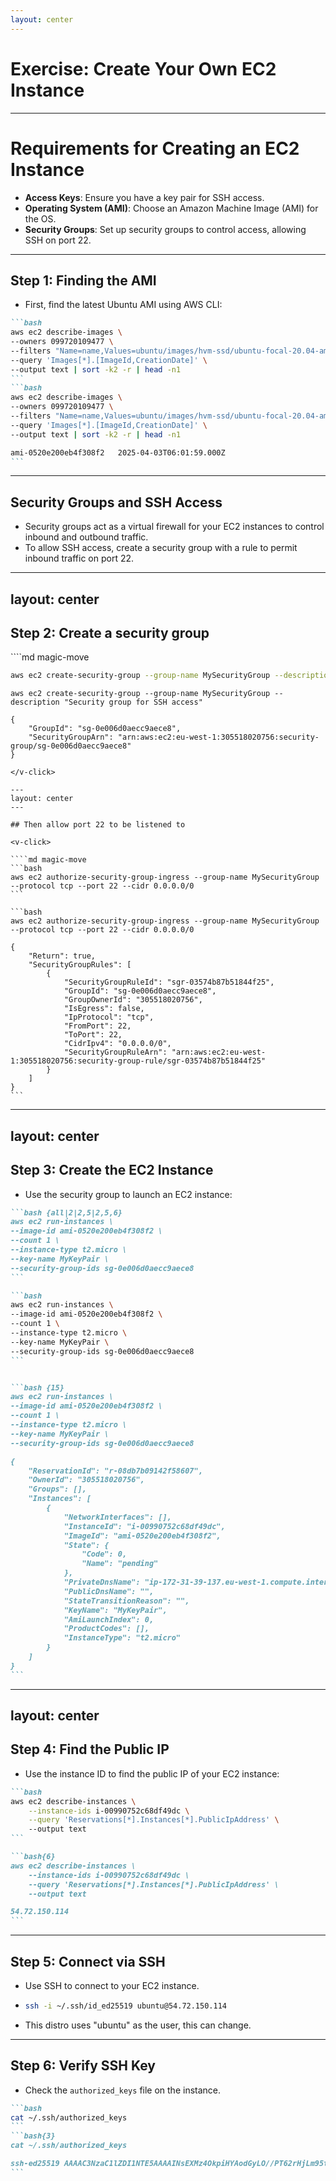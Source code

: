 ```yaml
---
layout: center
---
```


# Exercise: Create Your Own EC2 Instance

---

# Requirements for Creating an EC2 Instance

<VClickList>

- **Access Keys**: Ensure you have a key pair for SSH access.
- **Operating System (AMI)**: Choose an Amazon Machine Image (AMI) for the OS.
- **Security Groups**: Set up security groups to control access, allowing SSH on port 22.

</VClickList>

---

## Step 1: Finding the AMI

- First, find the latest Ubuntu AMI using AWS CLI:
````md magic-move
```bash
aws ec2 describe-images \
--owners 099720109477 \
--filters "Name=name,Values=ubuntu/images/hvm-ssd/ubuntu-focal-20.04-amd64-server-*" \
--query 'Images[*].[ImageId,CreationDate]' \
--output text | sort -k2 -r | head -n1
```
```bash
aws ec2 describe-images \
--owners 099720109477 \
--filters "Name=name,Values=ubuntu/images/hvm-ssd/ubuntu-focal-20.04-amd64-server-*" \
--query 'Images[*].[ImageId,CreationDate]' \
--output text | sort -k2 -r | head -n1

ami-0520e200eb4f308f2   2025-04-03T06:01:59.000Z
```
````

---

## Security Groups and SSH Access
<VClickList>

- Security groups act as a virtual firewall for your EC2 instances to control inbound and outbound traffic.
- To allow SSH access, create a security group with a rule to permit inbound traffic on port 22.

</VClickList>

---
layout: center
---

## Step 2: Create a security group

<v-click>
````md magic-move

```bash
aws ec2 create-security-group --group-name MySecurityGroup --description "Security group for SSH access"
```

```bash{all|4}
aws ec2 create-security-group --group-name MySecurityGroup --description "Security group for SSH access"

{
    "GroupId": "sg-0e006d0aecc9aece8",
    "SecurityGroupArn": "arn:aws:ec2:eu-west-1:305518020756:security-group/sg-0e006d0aecc9aece8"
}
```
````
</v-click>

---
layout: center
---

## Then allow port 22 to be listened to

<v-click>

````md magic-move
```bash
aws ec2 authorize-security-group-ingress --group-name MySecurityGroup --protocol tcp --port 22 --cidr 0.0.0.0/0
```

```bash
aws ec2 authorize-security-group-ingress --group-name MySecurityGroup --protocol tcp --port 22 --cidr 0.0.0.0/0

{
    "Return": true,
    "SecurityGroupRules": [
        {
            "SecurityGroupRuleId": "sgr-03574b87b51844f25",
            "GroupId": "sg-0e006d0aecc9aece8",
            "GroupOwnerId": "305518020756",
            "IsEgress": false,
            "IpProtocol": "tcp",
            "FromPort": 22,
            "ToPort": 22,
            "CidrIpv4": "0.0.0.0/0",
            "SecurityGroupRuleArn": "arn:aws:ec2:eu-west-1:305518020756:security-group-rule/sgr-03574b87b51844f25"
        }
    ]
}
```
````

</v-click>

---
layout: center
---

## Step 3: Create the EC2 Instance

- Use the security group to launch an EC2 instance:  
````md magic-move
```bash {all|2|2,5|2,5,6}
aws ec2 run-instances \
--image-id ami-0520e200eb4f308f2 \ 
--count 1 \
--instance-type t2.micro \
--key-name MyKeyPair \
--security-group-ids sg-0e006d0aecc9aece8 
```

```bash
aws ec2 run-instances \
--image-id ami-0520e200eb4f308f2 \ 
--count 1 \
--instance-type t2.micro \
--key-name MyKeyPair \
--security-group-ids sg-0e006d0aecc9aece8 
```


```bash {15}
aws ec2 run-instances \
--image-id ami-0520e200eb4f308f2 \ 
--count 1 \
--instance-type t2.micro \
--key-name MyKeyPair \
--security-group-ids sg-0e006d0aecc9aece8 

{
    "ReservationId": "r-08db7b09142f58607",
    "OwnerId": "305518020756",
    "Groups": [],
    "Instances": [
        {
            "NetworkInterfaces": [],
            "InstanceId": "i-00990752c68df49dc",
            "ImageId": "ami-0520e200eb4f308f2",
            "State": {
                "Code": 0,
                "Name": "pending"
            },
            "PrivateDnsName": "ip-172-31-39-137.eu-west-1.compute.internal",
            "PublicDnsName": "",
            "StateTransitionReason": "",
            "KeyName": "MyKeyPair",
            "AmiLaunchIndex": 0,
            "ProductCodes": [],
            "InstanceType": "t2.micro"
        }
    ]
}
```

````

---
layout: center
---

## Step 4: Find the Public IP
- Use the instance ID to find the public IP of your EC2 instance:
````md magic-move
```bash
aws ec2 describe-instances \
    --instance-ids i-00990752c68df49dc \
    --query 'Reservations[*].Instances[*].PublicIpAddress' \ 
    --output text
```

```bash{6}
aws ec2 describe-instances \
    --instance-ids i-00990752c68df49dc \
    --query 'Reservations[*].Instances[*].PublicIpAddress' \ 
    --output text

54.72.150.114
```
````

---

## Step 5: Connect via SSH
<VClickList>

- Use SSH to connect to your EC2 instance.

-  
  ```bash
  ssh -i ~/.ssh/id_ed25519 ubuntu@54.72.150.114
  ```

- This distro uses "ubuntu" as the user, this can change.

</VClickList>

---

## Step 6: Verify SSH Key


- Check the `authorized_keys` file on the instance.
````md magic-move
```bash
cat ~/.ssh/authorized_keys
```
```bash{3}
cat ~/.ssh/authorized_keys

ssh-ed25519 AAAAC3NzaC1lZDI1NTE5AAAAINsEXMz4OkpiHYAodGyLO//PT62rHjLm95tpX/8iGaFS MyKeyPair
```
````

